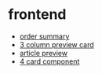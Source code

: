 # frontend

- [order summary](./order-summary-component)
- [3 column preview card](./3-column-preview-card-component)
- [article preview](./article-preview-component-master)
- [4 card component](./four-card-feature-section-master)
